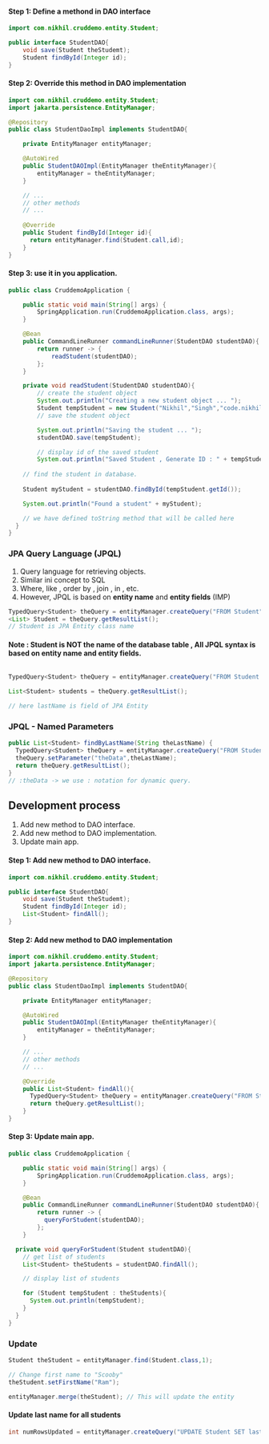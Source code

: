 #### Step 1: Define a methond in DAO interface

```java
import com.nikhil.cruddemo.entity.Student;

public interface StudentDAO{
    void save(Student theStudemt);
    Student findById(Integer id);
}
```


#### Step 2: Override this method in DAO implementation


```java
import com.nikhil.cruddemo.entity.Student;
import jakarta.persistence.EntityManager;

@Repository
public class StudentDaoImpl implements StudentDAO{

    private EntityManager entityManager;

    @AutoWired
    public StudentDAOImpl(EntityManager theEntityManager){
        entityManager = theEntityManager;
    }

    // ...
    // other methods
    // ...
    
    @Override
    public Student findById(Integer id){
      return entityManager.find(Student.call,id);
    }
}
```

#### Step 3: use it in you application.

```java
public class CruddemoApplication {

	public static void main(String[] args) {
		SpringApplication.run(CruddemoApplication.class, args);
	}

	@Bean
	public CommandLineRunner commandLineRunner(StudentDAO studentDAO){
		return runner -> {
			readStudent(studentDAO);
		};
	}

	private void readStudent(StudentDAO studentDAO){
		// create the student object
		System.out.println("Creating a new student object ... ");
		Student tempStudent = new Student("Nikhil","Singh","code.nikhil20@gmail.com");
		// save the student object

		System.out.println("Saving the student ... ");
		studentDAO.save(tempStudent);

		// display id of the saved student
		System.out.println("Saved Student , Generate ID : " + tempStudent.getId());
	  
    // find the student in database.
    
    Student myStudent = studentDAO.findById(tempStudent.getId());

    System.out.println("Found a student" + myStudent);

    // we have defined toString method that will be called here
  }
}
```


### JPA Query Language (JPQL)

1. Query language for retrieving objects.
2. Similar ini concept to SQL
  1. Where, like , order by , join , in , etc.
3. However, JPQL is based on **entity name** and **entity fields** (IMP)


```java
TypedQuery<Student> theQuery = entityManager.createQuery("FROM Student", Student.class);
<List> Student = theQuery.getResultList();
// Student is JPA Entity class name
```

#### Note : Student is NOT the name of the database table , All JPQL syntax is based on entity name and entity fields.
```java

TypedQuery<Student> theQuery = entityManager.createQuery("FROM Student WHERE lastName='Doe'", Student.class);

List<Student> students = theQuery.getResultList();

// here lastName is field of JPA Entity

```

### JPQL - Named Parameters

```java
public List<Student> findByLastName(String theLastName) {
  TypedQuery<Student> theQuery = entityManager.createQuery("FROM Student WHERE lastName=:theData", Student.class);
  theQuery.setParameter("theData",theLastName);
  return theQuery.getResultList();
}
// :theData -> we use : notation for dynamic query.
```


## Development process

1. Add new method to DAO interface.
2. Add new method to DAO implementation.
3. Update main app.


#### Step 1: Add new method to DAO interface.

```java
import com.nikhil.cruddemo.entity.Student;

public interface StudentDAO{
    void save(Student theStudemt);
    Student findById(Integer id);
    List<Student> findAll();
}
```


#### Step 2: Add new method to DAO implementation



```java
import com.nikhil.cruddemo.entity.Student;
import jakarta.persistence.EntityManager;

@Repository
public class StudentDaoImpl implements StudentDAO{

    private EntityManager entityManager;

    @AutoWired
    public StudentDAOImpl(EntityManager theEntityManager){
        entityManager = theEntityManager;
    }

    // ...
    // other methods
    // ...

    @Override
    public List<Student> findAll(){
      TypedQuery<Student> theQuery = entityManager.createQuery("FROM Student", Student.class);
      return theQuery.getResultList();
    }
}
```


#### Step 3: Update main app.


```java
public class CruddemoApplication {

	public static void main(String[] args) {
		SpringApplication.run(CruddemoApplication.class, args);
	}

	@Bean
	public CommandLineRunner commandLineRunner(StudentDAO studentDAO){
		return runner -> {
		  queryForStudent(studentDAO);
		};
	}

  private void queryForStudent(Student studentDAO){
    // get list of students
    List<Student> theStudents = studentDAO.findAll();

    // display list of students

    for (Student tempStudent : theStudents){
      System.out.println(tempStudent);
    }
  }
}
```

### Update

```java
Student theStudent = entityManager.find(Student.class,1);

// Change first name to "Scooby"
theStudent.setFirstName("Ram");

entityManager.merge(theStudent); // This will update the entity
```

#### Update last name for all students

```java
int numRowsUpdated = entityManager.createQuery("UPDATE Student SET lastName='Testter'").executeUpdate();
```
